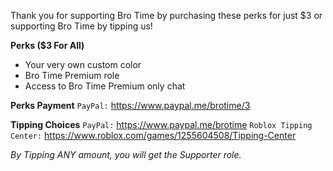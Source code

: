 Thank you for supporting Bro Time by purchasing these perks for just $3 or supporting Bro Time by tipping us!

**Perks ($3 For All)**
- Your very own custom color
- Bro Time Premium role
- Access to Bro Time Premium only chat

**Perks Payment**
`PayPal:` <https://www.paypal.me/brotime/3>

**Tipping Choices**
`PayPal:` <https://www.paypal.me/brotime>
`Roblox Tipping Center:` <https://www.roblox.com/games/1255604508/Tipping-Center>

*By Tipping ANY amount, you will get the Supporter role.*
